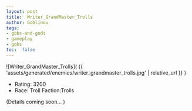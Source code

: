 ```yaml
---
layout: post
title:  Writer_GrandMaster_Trolls
author: Goblinou
tags:
- gobs-and-gods
- gameplay
- gobs
toc:  false
---
```


![Writer_GrandMaster_Trolls]( {{ 'assets/generated/enemies/writer_grandmaster_trolls.jpg' | relative_url }} )
- Rating: 3200
- Race: Troll  Faction:Trolls

(Details coming soon... )
